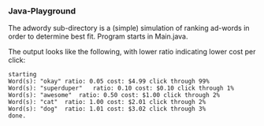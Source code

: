 ### Java-Playground
The adwordy sub-directory is a (simple) simulation of ranking ad-words in order to determine best fit. Program starts in Main.java.

The output looks like the following, with lower ratio indicating lower cost per click:
```
starting
Word(s): "okay"	ratio: 0.05	cost: $4.99	click through 99%
Word(s): "superduper"	ratio: 0.10	cost: $0.10	click through 1%
Word(s): "awesome"	ratio: 0.50	cost: $1.00	click through 2%
Word(s): "cat"	ratio: 1.00	cost: $2.01	click through 2%
Word(s): "dog"	ratio: 1.01	cost: $3.02	click through 3%
done.
```
